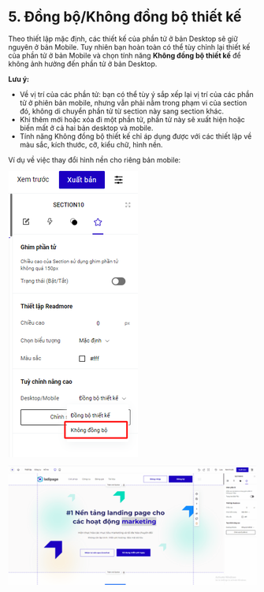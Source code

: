 # 5. Đồng bộ/Không đồng bộ thiết kế

Theo thiết lập mặc định, các thiết kế của phần tử ở bản Desktop sẽ giữ nguyên ở bản Mobile. Tuy nhiên bạn hoàn toàn có thể tùy chỉnh lại thiết kế của phần tử ở bản Mobile và chọn tính năng **Không đồng bộ thiết kế** để không ảnh hưởng đến phần tử ở bản Desktop.&#x20;

**Lưu ý:**

* Về vị trí của các phần tử: bạn có thể tùy ý sắp xếp lại vị trí của các phần tử ở phiên bản mobile, nhưng vẫn phải nằm trong phạm vi của section đó, không di chuyển phần tử từ section này sang section khác.
* Khi thêm mới hoặc xóa đi một phần tử, phần tử này sẽ xuất hiện hoặc biến mất ở cả hai bản desktop và mobile.
* Tính năng Không đồng bộ thiết kế chỉ áp dụng được với các thiết lập về màu sắc, kích thước, cỡ, kiểu chữ, hình nền.

Ví dụ về việc thay đổi hình nền cho riêng bản mobile:

![](<../.gitbook/assets/image (678).png>)

![](<../.gitbook/assets/không đồng bộ .gif>)
